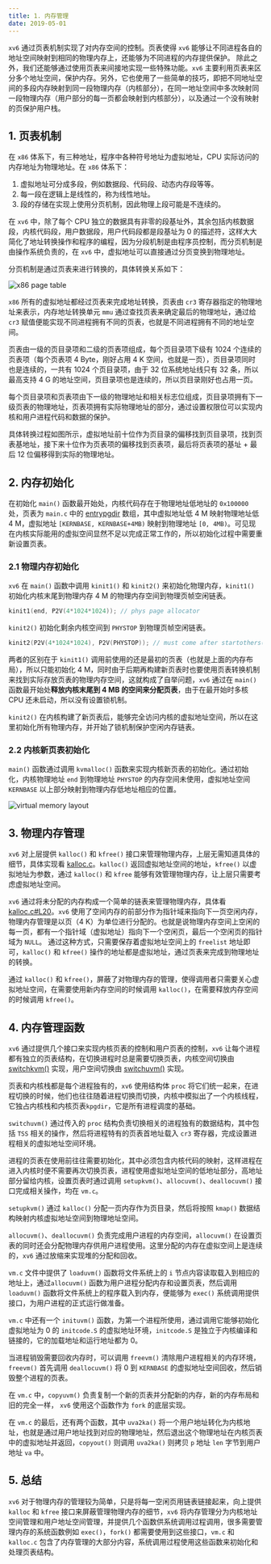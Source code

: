 ```yaml
---
title: 1. 内存管理
date: 2019-05-01
---
```




`xv6` 通过页表机制实现了对内存空间的控制。页表使得 `xv6` 能够让不同进程各自的地址空间映射到相同的物理内存上，还能够为不同进程的内存提供保护。 除此之外，我们还能够通过使用页表来间接地实现一些特殊功能。`xv6` 主要利用页表来区分多个地址空间，保护内存。另外，它也使用了一些简单的技巧，即把不同地址空间的多段内存映射到同一段物理内存（内核部分），在同一地址空间中多次映射同一段物理内存（用户部分的每一页都会映射到内核部分），以及通过一个没有映射的页保护用户栈。

## 1. 页表机制

在 `x86` 体系下，有三种地址，程序中各种符号地址为虚拟地址，CPU 实际访问的内存地址为物理地址。在 `x86` 体系下：

1. 虚拟地址可分成多段，例如数据段、代码段、动态内存段等等。
2. 每一段在逻辑上是线性的，称为线性地址。
3. 段的存储在实现上使用分页机制，因此物理上段可能是不连续的。

在 `xv6` 中，除了每个 CPU 独立的数据具有非零的段基址外，其余包括内核数据段，内核代码段，用户数据段，用户代码段都是段基址为 0 的描述符，这样大大简化了地址转换操作和程序的编程，因为分段机制是由程序员控制，而分页机制是由操作系统负责的，在 `xv6` 中，虚拟地址可以直接通过分页变换到物理地址。

分页机制是通过页表来进行转换的，具体转换关系如下：

![x86 page table](/xv6-book/img/pageTable.png)

`x86` 所有的虚拟地址都经过页表来完成地址转换，页表由 `cr3` 寄存器指定的物理地址来表示，内存地址转换单元 `mmu` 通过查找页表来确定最后的物理地址，通过给 `cr3` 赋值便能实现不同进程拥有不同的页表，也就是不同进程拥有不同的地址空间。

页表由一级的页目录项和二级的页表项组成，每个页目录项下级有 1024 个连续的页表项（每个页表项 4 Byte，刚好占用 4 K 空间，也就是一页），页目录项同时也是连续的，一共有 1024 个页目录项，由于 32 位系统地址线只有 32 条，所以最高支持 4 G 的地址空间，页目录项也是连续的，所以页目录刚好也占用一页。

每个页目录项和页表项由下一级的物理地址和相关标志位组成，页目录项拥有下一级页表的物理地址，页表项拥有实际物理地址的部分，通过设置权限位可以实现内核和用户进程代码和数据的保护。

具体转换过程如图所示，虚拟地址前十位作为页目录的偏移找到页目录项，找到页表基地址，接下来十位作为页表项的偏移找到页表项，最后将页表项的基址 + 最后 12 位偏移得到实际的物理地址。

## 2. 内存初始化

在初始化 `main()` 函数最开始处，内核代码存在于物理地址低地址的 `0x100000` 处，页表为 `main.c` 中的 [entrypgdir](https://github.com/professordeng/xv6-expansion/blob/master/main.c#L102) 数组，其中虚拟地址低 4 M 映射物理地址低 4 M，虚拟地址 `[KERNBASE, KERNBASE+4MB)` 映射到物理地址 `[0, 4MB)`。可见现在内核实际能用的虚拟空间显然不足以完成正常工作的，所以初始化过程中需要重新设置页表。

 ### 2.1 物理内存初始化

`xv6` 在 `main()` 函数中调用 `kinit1()` 和 `kinit2()` 来初始化物理内存，`kinit1()` 初始化内核末尾到物理内存 4 M 的物理内存空间到物理页帧空闲链表。

```c
kinit1(end, P2V(4*1024*1024)); // phys page allocator
```

`kinit2()` 初始化剩余内核空间到 `PHYSTOP` 到物理页帧空闲链表。

```c
kinit2(P2V(4*1024*1024), P2V(PHYSTOP)); // must come after startothers()
```

两者的区别在于 `kinit1()` 调用前使用的还是最初的页表（也就是上面的内存布局），所以只能初始化 4 M，同时由于后期再构建新页表时也要使用页表转换机制来找到实际存放页表的物理内存空间，这就构成了自举问题，`xv6` 通过在 `main()` 函数最开始处**释放内核末尾到 4 MB 的空间来分配页表**，由于在最开始时多核 CPU 还未启动，所以没有设置锁机制。

`kinit2()` 在内核构建了新页表后，能够完全访问内核的虚拟地址空间，所以在这里初始化所有物理内存，并开始了锁机制保护空闲内存链表。

### 2.2 内核新页表初始化

`main()` 函数通过调用 `kvmalloc()` 函数来实现内核新页表的初始化。通过初始化，内核物理地址 `end` 到物理地址 `PHYSTOP` 的内存空间未使用，虚拟地址空间 `KERNBASE` 以上部分映射到物理内存低地址相应的位置。

![virtual memory layout](/xv6-book/img/vm-layout.png)

## 3. 物理内存管理

`xv6` 对上层提供 `kalloc()` 和 `kfree()` 接口来管理物理内存，上层无需知道具体的细节，具体实现看 [kalloc.c](https://github.com/professordeng/xv6-expansion/blob/master/kalloc.c)。`kalloc()` 返回虚拟地址空间的地址，`kfree()` 以虚拟地址为参数，通过 `kalloc()` 和 `kfree` 能够有效管理物理内存，让上层只需要考虑虚拟地址空间。

`xv6` 通过将未分配的内存构成一个简单的链表来管理物理内存，具体看 [kalloc.c#L20](https://github.com/professordeng/xv6-expansion/blob/master/kalloc.c#L20)。`xv6` 使用了空间内存的前部分作为指针域来指向下一页空闲内存，物理内存管理是以页（4 K）为单位进行分配的。也就是说物理内存空间上空闲的每一页，都有一个指针域（虚拟地址）指向下一个空闲页，最后一个空闲页的指针域为 `NULL`。 
通过这种方式，只需要保存着虚拟地址空间上的 `freelist` 地址即可，`kalloc()` 和 `kfree()` 操作的地址都是虚拟地址，通过页表来完成到物理地址的转换。

通过 `kalloc()` 和 `kfree()`，屏蔽了对物理内存的管理，使得调用者只需要关心虚拟地址空间，在需要使用新内存空间的时候调用 `kalloc()`，在需要释放内存空间的时候调用 `kfree()`。

## 4. 内存管理函数

`xv6` 通过提供几个接口来实现内核页表的控制和用户页表的控制，`xv6` 让每个进程都有独立的页表结构，在切换进程时总是需要切换页表，内核空间切换由 [switchkvm()](https://github.com/professordeng/xv6-expansion/blob/master/vm.c#L147) 实现，用户空间切换由 [switchuvm()](https://github.com/professordeng/xv6-expansion/blob/master/vm.c#L155) 实现。

页表和内核栈都是每个进程独有的，`xv6` 使用结构体 `proc` 将它们统一起来，在进程切换的时候，他们也往往随着进程切换而切换，内核中模拟出了一个内核线程，它独占内核栈和内核页表`kpgdir`，它是所有进程调度的基础。

`switchuvm()` 通过传入的 `proc` 结构负责切换相关的进程独有的数据结构，其中包括 `TSS` 相关的操作，然后将进程特有的页表首地址载入 `cr3` 寄存器，完成设置进程相关的虚拟地址空间环境。

进程的页表在使用前往往需要初始化，其中必须包含内核代码的映射，这样进程在进入内核时便不需要再次切换页表，进程使用虚拟地址空间的低地址部分，高地址部分留给内核，设置页表时通过调用 `setupkvm()`、`allocuvm()`、`deallocuvm()` 接口完成相关操作，均在 `vm.c`。

`setupkvm()` 通过 `kalloc()` 分配一页内存作为页目录，然后将按照 `kmap()` 数据结构映射内核虚拟地址空间到物理地址空间。

`allocuvm()`、`deallocuvm()` 负责完成用户进程的内存空间，`allocuvm()` 在设置页表的同时还会分配物理内存供用户进程使用。这里分配的内存在虚拟空间上是连续的，`xv6` 通过放缩来实现堆的分配和回收。

`vm.c` 文件中提供了 `loaduvm()` 函数将文件系统上的 `i` 节点内容读取载入到相应的地址上，通过`allocuvm()` 函数为用户进程分配内存和设置页表，然后调用 `loaduvm()` 函数将文件系统上的程序载入到内存，便能够为 `exec()` 系统调用提供接口，为用户进程的正式运行做准备。

`vm.c` 中还有一个 `inituvm()` 函数，为第一个进程所使用，通过调用它能够初始化虚拟地址为 0 的 `initcode.S` 的虚拟地址环境，`initcode.S` 是独立于内核编译和链接的，它的加载地址和运行地址都为 0。

当进程销毁需要回收内存时，可以调用 `freevm()` 清除用户进程相关的内存环境，`freevm()` 首先调用 `deallocuvm()` 将 0 到 `KERNBASE` 的虚拟地址空间回收，然后销毁整个进程的页表。

在 `vm.c` 中，`copyuvm()` 负责复制一个新的页表并分配新的内存，新的内存布局和旧的完全一样， `xv6` 使用这个函数作为 `fork` 的底层实现。

在 `vm.c` 的最后，还有两个函数，其中 `uva2ka()` 将一个用户地址转化为内核地址，也就是通过用户地址找到对应的物理地址，然后退出这个物理地址在内核页表中的虚拟地址并返回，`copyout()` 则调用 `uva2ka()` 则拷贝 `p` 地址 `len` 字节到用户地址 `va` 中。

## 5. 总结

`xv6` 对于物理内存的管理较为简单，只是将每一空闲页用链表链接起来，向上提供 `kalloc` 和 `kfree` 接口来屏蔽管理物理内存的细节，`xv6` 将内存管理分为内核地址空间管理和用户地址空间管理，并提供几个函数供系统调用过程调用，很多需要管理内存的系统函数例如 `exec()`，`fork()` 都需要使用到这些接口，`vm.c` 和 `kalloc.c` 包含了内存管理的大部分内容，系统调用过程使用这些函数来初始化和处理页表结构。